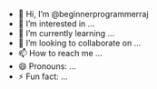 - 👋 Hi, I’m @beginnerprogrammerraj
- 👀 I’m interested in ...
- 🌱 I’m currently learning ...
- 💞️ I’m looking to collaborate on ...
- 📫 How to reach me ...
- 😄 Pronouns: ...
- ⚡ Fun fact: ...

<!---
beginnerprogrammerraj/beginnerprogrammerraj is a ✨ special ✨ repository because its `README.md` (this file) appears on your GitHub profile.
You can click the Preview link to take a look at your changes.
--->
